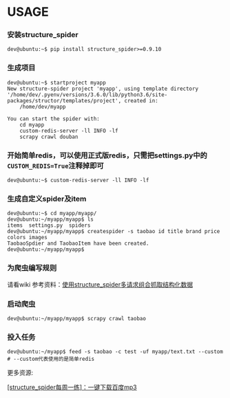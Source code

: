 # USAGE
### 安装structure_spider
```
dev@ubuntu:~$ pip install structure_spider>=0.9.10
```
### 生成项目
```
dev@ubuntu:~$ startproject myapp
New structure-spider project 'myapp', using template directory '/home/dev/.pyenv/versions/3.6.0/lib/python3.6/site-packages/structor/templates/project', created in:
    /home/dev/myapp

You can start the spider with:
    cd myapp
    custom-redis-server -ll INFO -lf
    scrapy crawl douban
```
### 开始简单redis，可以使用正式版redis，只需把settings.py中的`CUSTOM_REDIS=True`注释掉即可
```
dev@ubuntu:~$ custom-redis-server -ll INFO -lf
```
### 生成自定义spider及item
```
dev@ubuntu:~$ cd myapp/myapp/
dev@ubuntu:~/myapp/myapp$ ls
items  settings.py  spiders
dev@ubuntu:~/myapp/myapp$ createspider -s taobao id title brand price colors images
TaobaoSpdier and TaobaoItem have been created.
dev@ubuntu:~/myapp/myapp$
```
### 为爬虫编写规则
请看wiki
参考资料：[使用structure_spider多请求组合抓取结构化数据](https://zhuanlan.zhihu.com/p/28636195)
### 启动爬虫
```
dev@ubuntu:~/myapp/myapp$ scrapy crawl taobao
```
### 投入任务
```
dev@ubuntu:~/myapp$ feed -s taobao -c test -uf myapp/text.txt --custom # --custom代表使用的是简单redis
```

更多资源:

[[structure_spider每周一练]：一键下载百度mp3](https://zhuanlan.zhihu.com/p/29076630)



